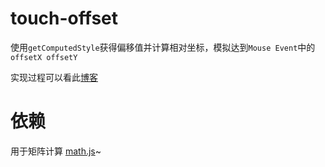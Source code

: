 # touch-offset
使用`getComputedStyle`获得偏移值并计算相对坐标，模拟达到`Mouse Event`中的`offsetX offsetY`

实现过程可以看此[博客](https://geylnu.coding.me/2019/07/29/%E5%A6%82%E4%BD%95%E5%9C%A8touch%E4%BA%8B%E4%BB%B6%E4%B8%AD%E6%A8%A1%E6%8B%9Fmouse%E4%BA%8B%E4%BB%B6%E4%B8%AD%E7%9A%84offsetX-offsetY/)

# 依赖
用于矩阵计算
[math.js](https://github.com/josdejong/mathjs)~